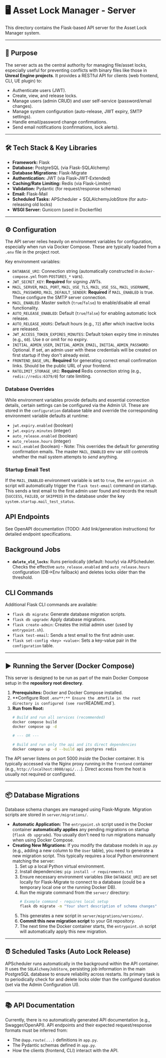 # 🖥️ Asset Lock Manager - Server

This directory contains the Flask-based API server for the Asset Lock Manager system.

--- 

## 🎯 Purpose

The server acts as the central authority for managing file/asset locks, especially useful for preventing conflicts with binary files like those in **Unreal Engine projects**. It provides a RESTful API for clients (web frontend, CLI, UE plugin) to:

*   Authenticate users (JWT).
*   Create, view, and release locks.
*   Manage users (admin CRUD) and user self-service (password/email changes).
*   Manage system configuration (auto-release, JWT expiry, SMTP settings).
*   Handle email/password change confirmations.
*   Send email notifications (confirmations, lock alerts).

--- 

## 🛠️ Tech Stack & Key Libraries

*   **Framework:** Flask
*   **Database:** PostgreSQL (via Flask-SQLAlchemy)
*   **Database Migrations:** Flask-Migrate
*   **Authentication:** JWT (via Flask-JWT-Extended)
*   **Caching/Rate Limiting:** Redis (via Flask-Limiter)
*   **Validation:** Pydantic (for request/response schemas)
*   **Email:** Flask-Mail
*   **Scheduled Tasks:** APScheduler + SQLAlchemyJobStore (for auto-releasing old locks)
*   **WSGI Server:** Gunicorn (used in Dockerfile)

--- 

## ⚙️ Configuration

The API server relies heavily on environment variables for configuration, especially when run via Docker Compose. These are typically loaded from a `.env` file in the project root.

Key environment variables:

*   `DATABASE_URI`: Connection string (automatically constructed in `docker-compose.yml` from `POSTGRES_*` vars).
*   `JWT_SECRET_KEY`: **Required** for signing JWTs.
*   `MAIL_SERVER`, `MAIL_PORT`, `MAIL_USE_TLS`, `MAIL_USE_SSL`, `MAIL_USERNAME`, `MAIL_PASSWORD`, `MAIL_DEFAULT_SENDER`: **Required** if `MAIL_ENABLED` is true. These configure the SMTP server connection.
*   `MAIL_ENABLED`: Master switch (`true`/`false`) to enable/disable all email functionality.
*   `AUTO_RELEASE_ENABLED`: Default (`true`/`false`) for enabling automatic lock release.
*   `AUTO_RELEASE_HOURS`: Default hours (e.g., `72`) after which inactive locks are released.
*   `JWT_ACCESS_TOKEN_EXPIRES_MINUTES`: Default token expiry time in minutes (e.g., `60`). Use `0` or omit for no expiry.
*   `INITIAL_ADMIN_USER`, `INITIAL_ADMIN_EMAIL`, `INITIAL_ADMIN_PASSWORD`: Optional. If set, an admin user with these credentials will be created on first startup if they don't already exist.
*   `FRONTEND_BASE_URL`: **Required** for generating correct email confirmation links. Should be the public URL of your frontend.
*   `RATELIMIT_STORAGE_URI`: **Required** Redis connection string (e.g., `redis://redis:6379/0`) for rate limiting.

### Database Overrides

While environment variables provide defaults and essential connection details, certain settings can be configured via the Admin UI. These are stored in the `configuration` database table and override the corresponding environment variable defaults at runtime:

*   `jwt.expiry.enabled` (boolean)
*   `jwt.expiry.minutes` (integer)
*   `auto_release.enabled` (boolean)
*   `auto_release.hours` (integer)
*   `mail.enabled` (boolean) - Note: This overrides the default for *generating* confirmation emails. The master `MAIL_ENABLED` env var still controls whether the mail system attempts to *send* anything.

### Startup Email Test

If the `MAIL_ENABLED` environment variable is set to `true`, the `entrypoint.sh` script will automatically trigger the `flask test-email` command on startup. This sends a test email to the first admin user found and records the result (`SUCCESS`, `FAILED`, or `SKIPPED`) in the database under the key `system.startup.mail_test_status`.

## API Endpoints

See OpenAPI documentation (TODO: Add link/generation instructions) for detailed endpoint specifications.

## Background Jobs

*   **`delete_old_locks`**: Runs periodically (default: hourly) via APScheduler. Checks the effective `auto_release.enabled` and `auto_release.hours` configuration (DB->Env fallback) and deletes locks older than the threshold.

## CLI Commands

Additional Flask CLI commands are available:

*   `flask db migrate`: Generate database migration scripts.
*   `flask db upgrade`: Apply database migrations.
*   `flask create-admin`: Creates the initial admin user (used by `entrypoint.sh`).
*   `flask test-email`: Sends a test email to the first admin user.
*   `flask set-config <key> <value>`: Sets a key-value pair in the `configuration` table.

--- 

## ▶️ Running the Server (Docker Compose)

This server is designed to be run as part of the main Docker Compose setup in the **repository root directory**.

1.  **Prerequisites:** Docker and Docker Compose installed.
2.  **Configure Root `.env**:** Ensure the `.env` file in the root directory is configured (see root `README.md`).
3.  **Run from Root:**
    ```bash
    # Build and run all services (recommended)
    docker compose build
    docker compose up -d 

    # --- OR --- 

    # Build and run only the api and its direct dependencies
    docker compose up -d --build api postgres redis
    ```

The API server listens on port 5000 *inside* the Docker container. It is typically accessed via the Nginx proxy running in the `frontend` container (e.g., `http://localhost:8080/api/...`). Direct access from the host is usually not required or configured.

--- 

## 📦 Database Migrations

Database schema changes are managed using Flask-Migrate. Migration scripts are stored in `server/migrations/`.

*   **Automatic Application:** The `entrypoint.sh` script used in the Docker container **automatically applies** any pending migrations on startup (`flask db upgrade`). You usually don't need to run migrations manually when using Docker Compose.
*   **Creating New Migrations:** If you modify the database models in `app.py` (e.g., adding a new column to the `User` table), you need to generate a new migration script. This typically requires a local Python environment matching the server:
    1.  Set up a local Python virtual environment.
    2.  Install dependencies: `pip install -r requirements.txt`
    3.  Ensure necessary environment variables (like `DATABASE_URI`) are set locally for Flask-Migrate to connect to a database (could be a temporary local one or the running Docker DB).
    4.  Run the migrate command from the `server/` directory:
        ```bash
        # Example command - requires local setup
        flask db migrate -m "Your short description of schema changes"
        ```
    5.  This generates a new script in `server/migrations/versions/`.
    6.  **Commit this new migration script** to your Git repository.
    7.  The next time the Docker container starts, the `entrypoint.sh` script will automatically apply this new migration.

--- 

## ⏰ Scheduled Tasks (Auto Lock Release)

APScheduler runs automatically in the background within the API container. It uses the `SQLAlchemyJobStore`, persisting job information in the main PostgreSQL database to ensure reliability across restarts. Its primary task is to periodically check for and delete locks older than the configured duration (set via the Admin Configuration UI).

--- 

## 📚 API Documentation

Currently, there is no automatically generated API documentation (e.g., Swagger/OpenAPI). API endpoints and their expected request/response formats must be inferred from:

*   The `@app.route(...)` definitions in `app.py`.
*   The Pydantic schemas defined in `app.py`.
*   How the clients (frontend, CLI) interact with the API. 